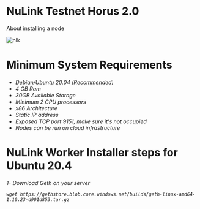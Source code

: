 # NuLink Testnet Horus 2.0
About installing a node


![nlk](https://github.com/Lorento34/NuLink-Testnet-Horus-2.0/assets/84406096/5942336a-d881-4c50-8504-63fc6609c957)

<h1>Minimum System Requirements<h6>

 - Debian/Ubuntu 20.04 (Recommended)
 - 4 GB Ram
 - 30GB Available Storage
 - Minimum 2 CPU processors
 - x86 Architecture
 - Static IP address
 - Exposed TCP port 9151, make sure it's not occupied
 - Nodes can be run on cloud infrastructure

<h1>NuLink Worker Installer steps for Ubuntu 20.4<h6>

1- Download Geth on your server
 
```
wget https://gethstore.blob.core.windows.net/builds/geth-linux-amd64-1.10.23-d901d853.tar.gz
```

